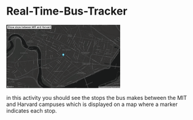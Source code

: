 # Real-Time-Bus-Tracker

<img src= "map.png" width='300'/>

in this activity you should see the stops the bus makes between the MIT and Harvard campuses which is displayed on a map where a marker indicates each stop. 
